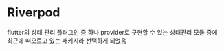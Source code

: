 # Riverpod

flutter의 상태 관리 플러그인 중 하나
provider로 구현할 수 있는 상태관리 모듈 중에 최근에 떠오르고 있는 패키지라 선택하게 되었음

<br>

